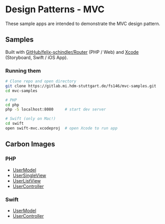 # Design Patterns - MVC

These sample apps are intended to demonstrate the MVC design pattern.

## Samples

Built with [GitHub/felix-schindler/Router](https://github.com/felix-schindler/Router) (PHP / Web) and [Xcode](https://developer.apple.com/xcode/) (Storyboard, Swift / iOS App).

### Running them

```bash
# Clone repo and open directory
git clone https://gitlab.mi.hdm-stuttgart.de/fs146/mvc-samples.git
cd mvc-samples

# PHP
cd php
php -S localhost:8080     # start dev server

# Swift (only on Mac!)
cd swift
open swift-mvc.xcodeproj  # open Xcode to run app
```

## Carbon Images

### PHP

- [UserModel](https://carbon.now.sh/?bg=rgba%28171%2C184%2C195%2C0%29&t=one-light&wt=none&l=text%2Fx-php&width=700&ds=true&dsyoff=0px&dsblur=20px&wc=true&wa=false&pv=56px&ph=56px&ln=false&fl=1&fm=Hack&fs=14px&lh=133%25&si=false&es=2x&wm=false&code=class%2520UserModel%2520extends%2520Model%2520%257B%250A%2520%2520public%2520static%2520get%28%2524id%29%2520%257B%250A%2520%2520%2520%2520return%2520%2524db-%253Equery%28%2522SELECT%2520*%2520FROM%2520users%2520WHERE%2520%2560id%2560%253D%2524id%253B%2522%29%250A%2520%2520%257D%250A%2520%2520%250A%2520%2520public%2520static%2520getList%28%29%2520%257B%250A%2520%2520%2520%2520return%2520%2524db-%253Equery%28%2522SELECT%2520*%2520FROM%2520users%253B%2522%29%250A%2520%2520%257D%250A%257D)
- [UserSingleView](https://carbon.now.sh/?bg=rgba%28171%2C184%2C195%2C0%29&t=one-light&wt=none&l=text%2Fx-php&width=450&ds=true&dsyoff=0px&dsblur=20px&wc=true&wa=false&pv=56px&ph=56px&ln=false&fl=1&fm=Hack&fs=14px&lh=133%25&si=false&es=2x&wm=false&code=class%2520UserSingleView%2520extends%2520View%2520%257B%250A%2520%2520__construct%28%250A%2520%2520%2520%2520private%2520%2524user%250A%2520%2520%29%2520%257B%257D%250A%2520%2520%250A%2520%2520public%2520function%2520render%28%29%2520%257B%250A%2509%253Ch1%253E%257B%2524user-%253Ename%257D%253C%252Fh1%253E%250A%2520%2520%2520%2520%253Cp%253E%257B%2524user-%253Ebio%257D%253C%252Fp%253E%250A%2520%2520%257D%250A%257D)
- [UserListView](https://carbon.now.sh/?bg=rgba%28171%2C184%2C195%2C0%29&t=one-light&wt=none&l=text%2Fx-php&width=479&ds=true&dsyoff=0px&dsblur=20px&wc=true&wa=false&pv=56px&ph=56px&ln=false&fl=1&fm=Hack&fs=14px&lh=133%25&si=false&es=2x&wm=false&code=class%2520UserListView%2520extends%2520View%2520%257B%250A%2520%2520__construct%28%250A%2520%2520%2520%2520private%2520%2524users%250A%2520%2520%29%2520%257B%257D%250A%2520%2520%250A%2520%2520public%2520function%2520render%28%29%2520%257B%250A%2520%2520%2520%2520%253Cul%253E%250A%2520%2520%2520%2520%2520%2520%257Bforeach%2520%2524users%2520as%2520%2524user%257D%250A%2509%2520%2520%2520%2520%253Cli%253E%250A%2520%2520%2520%2520%2520%2520%2520%2520%2520%2520%253Ca%2520href%253D%2522%252Fusers%252F%257B%2524user-%253Eid%257D%2522%253E%250A%2520%2520%2520%2520%2520%2520%2520%2520%2520%2520%2520%2520%257B%2524user-%253Ename%257D%250A%2520%2520%2520%2520%2509%2520%2520%253C%252Fa%253E%250A%2520%2520%2520%2520%2520%2520%2520%2520%253C%252Fli%253E%250A%2520%2520%2520%2520%2520%2520%257Bendforeach%257D%250A%2520%2520%2520%2520%253C%252Ful%253E%250A%2520%2520%257D%250A%257D)
- [UserController](https://carbon.now.sh/?bg=rgba%28171%2C184%2C195%2C0%29&t=one-light&wt=none&l=text%2Fx-php&width=550&ds=true&dsyoff=0px&dsblur=20px&wc=true&wa=false&pv=56px&ph=56px&ln=false&fl=1&fm=Hack&fs=14px&lh=133%25&si=false&es=2x&wm=false&code=class%2520UserController%2520extends%2520Controller%2520%257B%250A%2520%2520protected%2520%2524paths%2520%253D%2520%255B%2522%252Fusers%2522%252C%2520%2522%252Fusers%252F%253Aid%2522%255D%250A%250A%2520%2520protected%2520function%2520execute%28%29%253A%2520View%2520%257B%250A%2520%2520%2520%2520%2524id%2520%253D%2520%2524this-%253Eparam%28%2522id%2522%29%250A%250A%2520%2520%2520%2520if%2520%28%2524id%29%2520%257B%250A%2520%2520%2520%2520%2520%2520%2524user%2520%253D%2520UserModel.get%28%2524id%29%250A%2520%2520%2520%2520%2520%2520return%2520UserSingleView%28%2524user%29%250A%2520%2520%2520%2520%257D%2520else%2520%257B%250A%2520%2520%2520%2520%2520%2520%2524users%2520%253D%2520UserModel.getList%28%29%250A%2520%2520%2520%2520%2520%2520return%2520UserListView%28%2524users%29%250A%2520%2520%2520%2520%257D%250A%2520%2520%257D%250A%257D)

### Swift

- [UserModel](https://carbon.now.sh/?bg=rgba%28171%2C184%2C195%2C0%29&t=one-light&wt=none&l=swift&width=530&ds=true&dsyoff=0px&dsblur=20px&wc=true&wa=false&pv=56px&ph=56px&ln=false&fl=1&fm=Hack&fs=14px&lh=133%25&si=false&es=2x&wm=false&code=class%2520UserModel%253A%2520Model%2520%257B%250A%2520%2520public%2520static%2520get%28id%253A%2520String%29%2520%257B%250A%2520%2520%2520%2520return%2520API.get%28User.self%252C%2520%2522%252Fusers%252F%255C%28id%29%2522%29%250A%2520%2520%257D%250A%2520%2520%250A%2520%2520public%2520static%2520getList%28%29%2520%257B%250A%2520%2520%2520%2520return%2520API.get%28%255BUser%255D.self%252C%2520%2522%252Fusers%2522%29%250A%2520%2520%257D%250A%257D)
- [UserController](https://carbon.now.sh/?bg=rgba%28171%2C184%2C195%2C0%29&t=one-light&wt=none&l=swift&width=490&ds=true&dsyoff=0px&dsblur=20px&wc=true&wa=false&pv=56px&ph=56px&ln=false&fl=1&fm=Hack&fs=14px&lh=133%25&si=false&es=2x&wm=false&code=class%2520UserController%253A%2520UIViewController%2520%257B%250A%2520%2520%250A%2520%2520var%2520user%253A%2520User%253F%2520%253D%2520nil%250A%250A%2520%2520%2540IBOutlet%2520weak%2520var%2520idLabel%253A%2520UILabel%21%250A%2520%2520%2540IBOutlet%2520weak%2520var%2520bioLabel%253A%2520UILabel%21%250A%2520%2520%250A%2520%2520override%2520func%2520viewDidLoad%28%29%2520%257B%250A%2520%2520%2520%2520idLabel.text%2520%253D%2520%2522ID%253A%2520%255C%28user.id%29%2522%250A%2520%2520%2520%2520bioLabel.text%2520%253D%2520user.bio%250A%2520%2520%257D%250A%257D)
